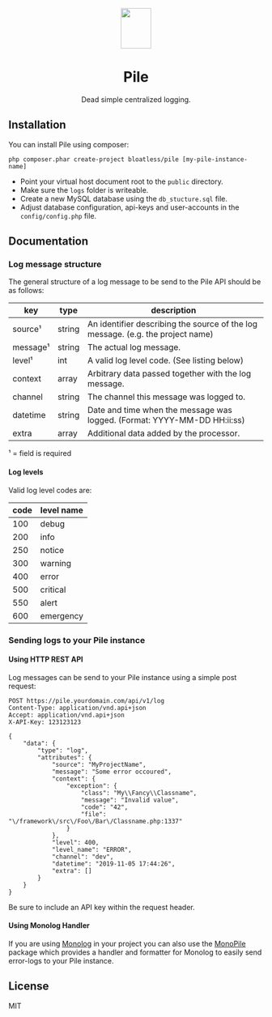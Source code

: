 <p align="center">
    <img src="https://bloatless.org/img/logo.svg" width="60px" height="80px">
</p>

<h1 align="center">Pile</h1>

<p align="center">
    Dead simple centralized logging.
</p>

## Installation

You can install Pile using composer:

```
php composer.phar create-project bloatless/pile [my-pile-instance-name]
```

* Point your virtual host document root to the `public` directory.
* Make sure the `logs` folder is writeable.
* Create a new MySQL database using the `db_stucture.sql` file.
* Adjust database configuration, api-keys and user-accounts in the `config/config.php` file.

## Documentation

### Log message structure

The general structure of a log message to be send to the Pile API should be as follows:

key        | type                      | description
-----------|---------------------------|--------------------------------------------------------------------------------
source¹    | string                    | An identifier describing the source of the log message. (e.g. the project name)
message¹   | string                    | The actual log message.
level¹     | int                       | A valid log level code. (See listing below)
context    | array                     | Arbitrary data passed together with the log message.
channel    | string                    | The channel this message was logged to.
datetime   | string                    | Date and time when the message was logged. (Format: YYYY-MM-DD HH:ii:ss)
extra      | array                     | Additional data added by the processor.

¹ = field is required

#### Log levels

Valid log level codes are:

code  | level name
------|-----------
100   | debug
200   | info
250   | notice
300   | warning
400   | error
500   | critical
550   | alert
600   | emergency

### Sending logs to your Pile instance

#### Using HTTP REST API

Log messages can be send to your Pile instance using a simple post request:

```
POST https://pile.yourdomain.com/api/v1/log
Content-Type: application/vnd.api+json
Accept: application/vnd.api+json
X-API-Key: 123123123

{
    "data": {
        "type": "log",
        "attributes": {
            "source": "MyProjectName",
            "message": "Some error occoured",
            "context": {
                "exception": {
                    "class": "My\\Fancy\\Classname",
                    "message": "Invalid value",
                    "code": "42",
                    "file": "\/framework\/src\/Foo\/Bar\/Classname.php:1337"
                }
            },
            "level": 400,
            "level_name": "ERROR",
            "channel": "dev",
            "datetime": "2019-11-05 17:44:26",
            "extra": []
        }
    }
} 
```

Be sure to include an API key within the request header.

#### Using Monolog Handler

If you are using [Monolog](http://github.com/Seldaek/monolog) in your project you can also use the
[MonoPile](https://github.com/bloatless/MonoPile) package which provides a handler and formatter for Monolog to easily
send error-logs to your Pile instance.

## License

MIT